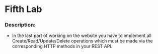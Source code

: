 # Fifth Lab


### Description: 

-  In the last part of working on the website you have to implement all Create/Read/Update/Delete operations which must be made via the corresponding HTTP methods in your REST API.



  



 





